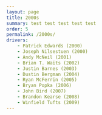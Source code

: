 ```yaml
---
layout: page
title: 2000s
summary: test test test test test
order: 5
permalink: /2000s/
drivers:
    - Patrick Edwards (2000)
    - Joseph Nilsestuen (2000)
    - Andy McNeil (2001)
    - Brian T. Waits (2002)
    - Justin Barnes (2003)
    - Dustin Bergman (2004)
    - Ryan McFerrin (2005)
    - Bryan Popka (2006)
    - John Bird (2007)
    - Brandon Kearse (2008)
    - Winfield Tufts (2009)
---
```

